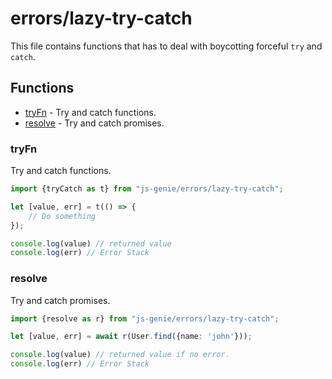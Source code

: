# errors/lazy-try-catch

This file contains functions that has to deal with boycotting forceful `try` and `catch`.

## Functions

- [tryFn](#tryfn) - Try and catch functions.
- [resolve](#resolve) - Try and catch promises.

### tryFn

Try and catch functions.

```ts
import {tryCatch as t} from "js-genie/errors/lazy-try-catch";

let [value, err] = t(() => {
    // Do something
});

console.log(value) // returned value
console.log(err) // Error Stack
```

### resolve

Try and catch promises.

```ts
import {resolve as r} from "js-genie/errors/lazy-try-catch";

let [value, err] = await r(User.find({name: 'john'}));

console.log(value) // returned value if no error.
console.log(err) // Error Stack
```

